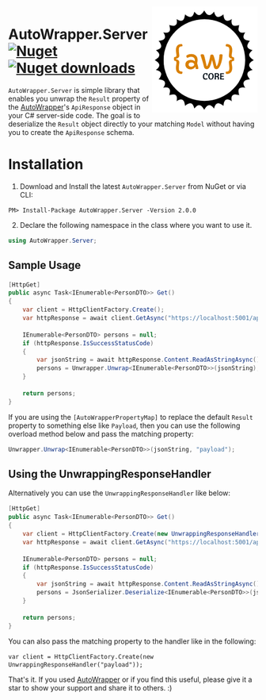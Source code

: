 <img align="right" src="/AutoWrapper.Server/logo.png" />

# AutoWrapper.Server  [![Nuget](https://img.shields.io/nuget/v/AutoWrapper.Server?color=blue)](https://www.nuget.org/packages/AutoWrapper.Server) [![Nuget downloads](https://img.shields.io/nuget/dt/AutoWrapper.Server?color=green)](https://www.nuget.org/packages/AutoWrapper.Server)

`AutoWrapper.Server` is simple library that enables you unwrap the `Result` property of the [AutoWrapper](https://github.com/proudmonkey/AutoWrapper)'s `ApiResponse` object in your C# server-side code. The goal is to deserialize the `Result` object directly to your matching `Model` without having you to create the `ApiResponse` schema.

# Installation
1. Download and Install the latest `AutoWrapper.Server` from NuGet or via CLI:

```
PM> Install-Package AutoWrapper.Server -Version 2.0.0
```

2. Declare the following namespace in the class where you want to use it.

```csharp
using AutoWrapper.Server;
```

## Sample Usage


```csharp
[HttpGet]
public async Task<IEnumerable<PersonDTO>> Get()
{
    var client = HttpClientFactory.Create();
    var httpResponse = await client.GetAsync("https://localhost:5001/api/v1/persons");

    IEnumerable<PersonDTO> persons = null;
    if (httpResponse.IsSuccessStatusCode)
    {
        var jsonString = await httpResponse.Content.ReadAsStringAsync();
        persons = Unwrapper.Unwrap<IEnumerable<PersonDTO>>(jsonString);
    }

    return persons;
}
```

If you are using the `[AutoWrapperPropertyMap]` to replace the default `Result` property to something else like `Payload`, then you can use the following overload method below and pass the matching property:

```csharp
Unwrapper.Unwrap<IEnumerable<PersonDTO>>(jsonString, "payload");
```

## Using the UnwrappingResponseHandler
Alternatively you can use the `UnwrappingResponseHandler` like below:

```csharp
[HttpGet]
public async Task<IEnumerable<PersonDTO>> Get()
{
    var client = HttpClientFactory.Create(new UnwrappingResponseHandler());
    var httpResponse = await client.GetAsync("https://localhost:5001/api/v1/persons");

    IEnumerable<PersonDTO> persons = null;
    if (httpResponse.IsSuccessStatusCode)
    {
        var jsonString = await httpResponse.Content.ReadAsStringAsync();
        persons = JsonSerializer.Deserialize<IEnumerable<PersonDTO>>(jsonString);
    }

    return persons;
}
```

You can also pass the matching property to the handler like in the following:

```
var client = HttpClientFactory.Create(new UnwrappingResponseHandler("payload"));
```
That's it. If you used [AutoWrapper](https://github.com/proudmonkey/AutoWrapper) or if you find this useful, please give it a star to show your support and share it to others. :)
